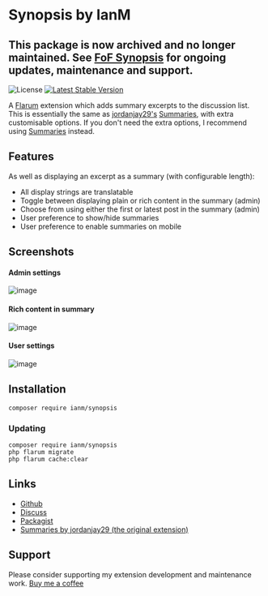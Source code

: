 # Synopsis by IanM

## This package is now archived and no longer maintained. See [FoF Synopsis](https://github.com/FriendsOfFlarum/synopsis) for ongoing updates, maintenance and support.

![License](https://img.shields.io/badge/license-MIT-blue.svg) [![Latest Stable Version](https://img.shields.io/packagist/v/ianm/synopsis.svg)](https://packagist.org/packages/ianm/synopsis)

A [Flarum](https://github.com/flarum/flarum) extension which adds summary excerpts to the discussion list. This is essentially the same as [jordanjay29's](https://discuss.flarum.org/d/2151) [Summaries](https://github.com/jordanjay29/flarum-ext-summaries), with extra customisable options. If you don't need the extra options, I recommend using [Summaries](https://github.com/jordanjay29/flarum-ext-summaries) instead.

## Features
As well as displaying an excerpt as a summary (with configurable length):

 - All display strings are translatable
 - Toggle between displaying plain or rich content in the summary (admin)
 - Choose from using either the first or latest post in the summary (admin)
 - User preference to show/hide summaries
 - User preference to enable summaries on mobile

## Screenshots

#### Admin settings
![image](https://user-images.githubusercontent.com/16573496/103157392-18bd3e80-47aa-11eb-8760-2108fdb68000.png)

#### Rich content in summary
![image](https://user-images.githubusercontent.com/16573496/103157062-4c4a9980-47a7-11eb-9103-327f3aff0690.png)

#### User settings
![image](https://user-images.githubusercontent.com/16573496/103158069-b23c1e80-47b1-11eb-8877-29016b7e4b21.png)
## Installation
```
composer require ianm/synopsis
```

### Updating
```
composer require ianm/synopsis
php flarum migrate
php flarum cache:clear
```

## Links
- [Github](https://github.com/imorland/synopsis)
- [Discuss](https://discuss.flarum.org/)  
- [Packagist](https://packagist.org/packages/ianm/synopsis) 
- [Summaries by jordanjay29 (the original extension)](https://github.com/jordanjay29/flarum-ext-summaries) 

## Support

Please consider supporting my extension development and maintenance work.
[Buy me a coffee](https://www.buymeacoffee.com/ianm1)
